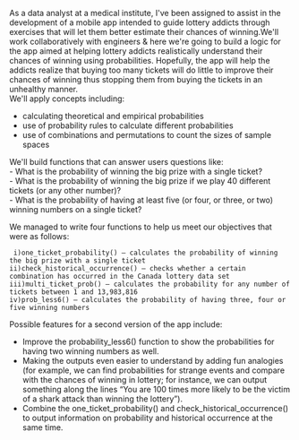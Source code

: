 As a data analyst at a medical institute, I've been assigned to assist in the development of a mobile app intended to guide lottery addicts through exercises that will let them better estimate their chances of winning.We'll work collaboratively with engineers & here we're going to build a logic for the app aimed at helping lottery addicts realistically understand their chances of winning using probabilities. Hopefully, the app will help the addicts realize that buying too many tickets will do little to improve their chances of winning thus stopping them from buying the tickets in an unhealthy manner. <br />
We'll apply concepts including:   
 - calculating theoretical and empirical probabilities <br />
 - use of probability rules to calculate different probabilities <br />
 - use of combinations and permutations to count the sizes of sample spaces <br />

    
We'll build functions that can answer users questions like:<br />
    - What is the probability of winning the big prize with a single ticket?<br />
    - What is the probability of winning the big prize if we play 40 different tickets (or any other number)?<br />
    - What is the probability of having at least five (or four, or three, or two) winning numbers on a single ticket?<br />

We managed to write four functions to help us meet our objectives that were as follows:<br />

     i)one_ticket_probability() — calculates the probability of winning the big prize with a single ticket
    ii)check_historical_occurrence() — checks whether a certain combination has occurred in the Canada lottery data set
    iii)multi_ticket_prob() — calculates the probability for any number of tickets between 1 and 13,983,816
    iv)prob_less6() — calculates the probability of having three, four or five winning numbers

Possible features for a second version of the app include: <br />
- Improve the probability_less6() function to show the probabilities for having two winning numbers as well.<br />
- Making the outputs even easier to understand by adding fun analogies (for example, we can find probabilities for strange events and compare with the chances of winning in lottery; for instance, we can output something along the lines “You are 100 times more likely to be the victim of a shark attack than winning the lottery”).<br />
- Combine the one_ticket_probability() and check_historical_occurrence() to output information on probability and historical occurrence at the same time.<br />
